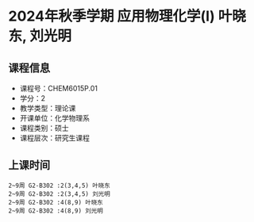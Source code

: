 # 2024年秋季学期 应用物理化学(I) 叶晓东, 刘光明






## 课程信息

- 课程号：CHEM6015P.01
- 学分：2
- 教学类型：理论课
- 开课单位：化学物理系
- 课程类别：硕士
- 课程层次：研究生课程

## 上课时间

```
2~9周 G2-B302 :2(3,4,5) 叶晓东
2~9周 G2-B302 :2(3,4,5) 刘光明
2~9周 G2-B302 :4(8,9) 叶晓东
2~9周 G2-B302 :4(8,9) 刘光明
```

